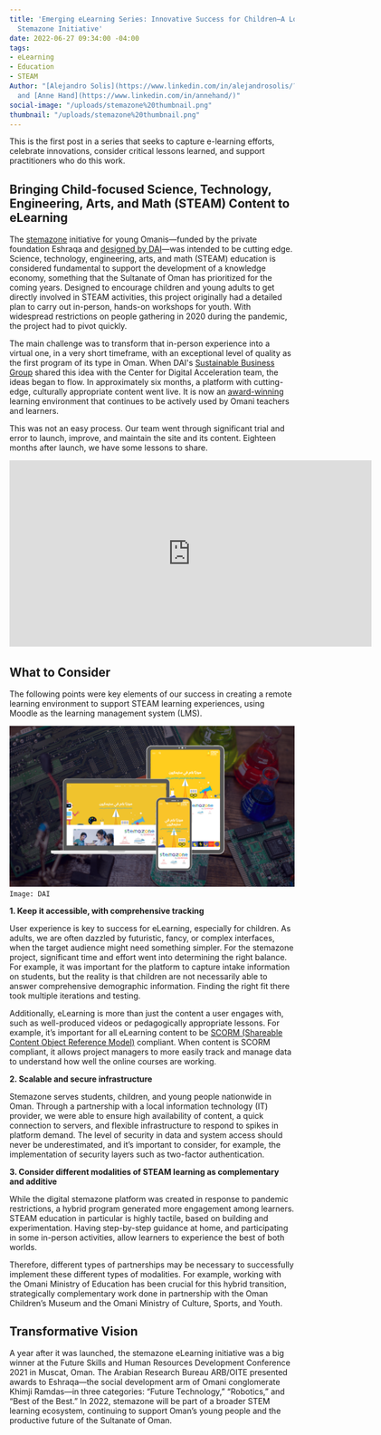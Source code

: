 ```yaml
---
title: 'Emerging eLearning Series: Innovative Success for Children—A Look Into Oman’s
  Stemazone Initiative'
date: 2022-06-27 09:34:00 -04:00
tags:
- eLearning
- Education
- STEAM
Author: "[Alejandro Solis](https://www.linkedin.com/in/alejandrosolis/?originalSubdomain=cr)
  and [Anne Hand](https://www.linkedin.com/in/annehand/)"
social-image: "/uploads/stemazone%20thumbnail.png"
thumbnail: "/uploads/stemazone%20thumbnail.png"
---
```


This is the first post in a series that seeks to capture e-learning efforts, celebrate innovations, consider critical lessons learned, and support practitioners who do this work.

<!--more--> 

## Bringing Child-focused Science, Technology, Engineering, Arts, and Math (STEAM) Content to eLearning

The [stemazone](https://stemazoneoman.om/ar/#section-1) initiative for young Omanis—funded by the private foundation Eshraqa and [designed by DAI](https://www.dai.com/our-work/projects/oman-corporate-social-investment-science-technology-engineering-and-mathematics-csi-stem-program)—was intended to be cutting edge. Science, technology, engineering, arts, and math (STEAM) education is considered fundamental to support the development of a knowledge economy, something that the Sultanate of Oman has prioritized for the coming years. Designed to encourage children and young adults to get directly involved in STEAM activities, this project originally had a detailed plan to carry out in-person, hands-on workshops for youth. With widespread restrictions on people gathering in 2020 during the pandemic, the project had to pivot quickly. 

The main challenge was to transform that in-person experience into a virtual one, in a very short timeframe, with an exceptional level of quality as the first program of its type in Oman. When DAI's [Sustainable Business Group](https://www.dai.com/our-work/solutions/sustainable-business) shared this idea with the Center for Digital Acceleration team, the ideas began to flow. In approximately six months, a platform with cutting-edge, culturally appropriate content went live. It is now an [award-winning](https://www.zawya.com/en/press-release/khimji-ramdas-eshraqas-stemazone-initiative-wins-mocsys-youth-proficiency-award-kf58hznz) learning environment that continues to be actively used by Omani teachers and learners. 

This was not an easy process. Our team went through significant trial and error to launch, improve, and maintain the site and its content. Eighteen months after launch, we have some lessons to share.

<iframe src="https://player.vimeo.com/video/552003877?h=191aa571a0" width="640" height="329" frameborder="0" allow="autoplay; fullscreen; picture-in-picture" allowfullscreen></iframe>

## What to Consider

The following points were key elements of our success in creating a remote learning environment to support STEAM learning experiences, using Moodle as the learning management system (LMS). 

![stemazone.png](/uploads/stemazone.png)`Image: DAI`

**1. Keep it accessible, with comprehensive tracking** 

User experience is key to success for eLearning, especially for children. As adults, we are often dazzled by futuristic, fancy, or complex interfaces, when the target audience might need something simpler. For the stemazone project, significant time and effort went into determining the right balance. For example, it was important for the platform to capture intake information on students, but the reality is that children are not necessarily able to answer comprehensive demographic information. Finding the right fit there took multiple iterations and testing.

Additionally, eLearning is more than just the content a user engages with, such as well-produced videos or pedagogically appropriate lessons. For example, it’s important for all eLearning content to be [SCORM (Shareable Content Object Reference Model)](https://en.wikipedia.org/wiki/Sharable_Content_Object_Reference_Model) compliant. When content is SCORM compliant, it allows project managers to more easily track and manage data to understand how well the online courses are working.

**2. Scalable and secure infrastructure** 

Stemazone serves students, children, and young people nationwide in Oman. Through a partnership with a local information technology (IT) provider, we were able to ensure high availability of content, a quick connection to servers, and flexible infrastructure to respond to spikes in platform demand. The level of security in data and system access should never be underestimated, and it’s important to consider, for example, the implementation of security layers such as two-factor authentication.

**3. Consider different modalities of STEAM learning as complementary and additive** 

While the digital stemazone platform was created in response to pandemic restrictions, a hybrid program generated more engagement among learners. STEAM education in particular is highly tactile, based on building and experimentation. Having step-by-step guidance at home, and participating in some in-person activities, allow learners to experience the best of both worlds. 

Therefore, different types of partnerships may be necessary to successfully implement these different types of modalities. For example, working with the Omani Ministry of Education has been crucial for this hybrid transition, strategically complementary work done in partnership with the Oman Children’s Museum and the Omani Ministry of Culture, Sports, and Youth.

## Transformative Vision

A year after it was launched, the stemazone eLearning initiative was a big winner at the Future Skills and Human Resources Development Conference 2021 in Muscat, Oman. The Arabian Research Bureau ARB/OITE presented awards to Eshraqa—the social development arm of Omani conglomerate Khimji Ramdas—in three categories: “Future Technology,” “Robotics,” and “Best of the Best.” In 2022, stemazone will be part of a broader STEM learning ecosystem, continuing to support Oman’s young people and the productive future of the Sultanate of Oman. 